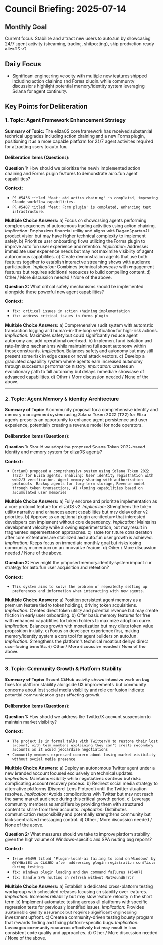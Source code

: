 # Council Briefing: 2025-07-14

## Monthly Goal

Current focus: Stabilize and attract new users to auto.fun by showcasing 24/7 agent activity (streaming, trading, shitposting), ship production ready elizaOS v2.

## Daily Focus

- Significant engineering velocity with multiple new features shipped, including action chaining and Forms plugin, while community discussions highlight potential memory/identity system leveraging Solana for agent continuity.

## Key Points for Deliberation

### 1. Topic: Agent Framework Enhancement Strategy

**Summary of Topic:** The elizaOS core framework has received substantial technical upgrades including action chaining and a new Forms plugin, positioning it as a more capable platform for 24/7 agent activities required for attracting users to auto.fun.

#### Deliberation Items (Questions):

**Question 1:** How should we prioritize the newly implemented action chaining and Forms plugin features to demonstrate auto.fun agent capabilities?

  **Context:**
  - `PR #5436 titled 'feat: add action chaining' is completed, improving Claude workflow capabilities.`
  - `PR #5487 titled 'feat: Form plugin' is completed, enhancing test infrastructure.`

  **Multiple Choice Answers:**
    a) Focus on showcasing agents performing complex sequences of autonomous trading activities using action chaining.
        *Implication:* Emphasizes financial utility and aligns with DegenSpartanAI product vision but may have higher technical complexity to implement safely.
    b) Prioritize user onboarding flows utilizing the Forms plugin to improve auto.fun user experience and retention.
        *Implication:* Addresses immediate user experience needs but may not maximize visibility of agent autonomous capabilities.
    c) Create demonstration agents that use both features together to establish interactive streaming shows with audience participation.
        *Implication:* Combines technical showcase with engagement features but requires additional resources to build compelling content.
    d) Other / More discussion needed / None of the above.

**Question 2:** What critical safety mechanisms should be implemented alongside these powerful new agent capabilities?

  **Context:**
  - `fix: critical issues in action chaining implementation`
  - `fix: address critical issues in forms plugin`

  **Multiple Choice Answers:**
    a) Comprehensive audit system with automatic transaction logging and human-in-the-loop verification for high-risk actions.
        *Implication:* Maximizes safety but could significantly reduce agent autonomy and add operational overhead.
    b) Implement fund isolation and rate-limiting mechanisms while maintaining full agent autonomy within these constraints.
        *Implication:* Balances safety and autonomy but may still present some risk in edge cases or novel attack vectors.
    c) Develop a graduated capability system where agents earn increased autonomy through successful performance history.
        *Implication:* Creates an evolutionary path to full autonomy but delays immediate showcase of advanced capabilities.
    d) Other / More discussion needed / None of the above.

---


### 2. Topic: Agent Memory & Identity Architecture

**Summary of Topic:** A community proposal for a comprehensive identity and memory management system using Solana Token 2022 (T22) for Eliza agents presents an opportunity to enhance agent persistence and user experience, potentially creating a revenue model for node operators.

#### Deliberation Items (Questions):

**Question 1:** Should we adopt the proposed Solana Token 2022-based identity and memory system for elizaOS agents?

  **Context:**
  - `DorianD proposed a comprehensive system using Solana Token 2022 (T22) for Eliza agents, enabling: User identity registration with web2/3 verification, Agent memory sharing with authorization protocols, Backup agents for long-term storage, Revenue model through token transactions, AI cloning capabilities based on accumulated user memories`

  **Multiple Choice Answers:**
    a) Fully endorse and prioritize implementation as a core protocol feature for elizaOS v2.
        *Implication:* Strengthens the token utility narrative and enhances agent capabilities but may delay other v2 priorities.
    b) Approve as an optional plugin architecture that interested developers can implement without core dependency.
        *Implication:* Maintains development velocity while allowing experimentation, but may result in fragmented implementation approaches.
    c) Table for future consideration after core v2 features are stabilized and auto.fun user growth is achieved.
        *Implication:* Keeps focus on immediate monthly goal but risks losing community momentum on an innovative feature.
    d) Other / More discussion needed / None of the above.

**Question 2:** How might the proposed memory/identity system impact our strategy for auto.fun user acquisition and retention?

  **Context:**
  - `This system aims to solve the problem of repeatedly setting up preferences and information when interacting with new agents.`

  **Multiple Choice Answers:**
    a) Position persistent agent memory as a premium feature tied to token holdings, driving token acquisitions.
        *Implication:* Creates direct token utility and potential revenue but may create friction in early user onboarding.
    b) Offer basic memory features for free with enhanced capabilities for token holders to maximize adoption curve.
        *Implication:* Balances growth with monetization but may dilute token value proposition initially.
    c) Focus on developer experience first, making memory/identity system a core tool for agent builders on auto.fun.
        *Implication:* Strengthens the platform's technical moat but delays direct user-facing benefits.
    d) Other / More discussion needed / None of the above.

---


### 3. Topic: Community Growth & Platform Stability

**Summary of Topic:** Recent GitHub activity shows intensive work on bug fixes for platform stability alongside UX improvements, but community concerns about lost social media visibility and role confusion indicate potential communication gaps affecting growth.

#### Deliberation Items (Questions):

**Question 1:** How should we address the Twitter/X account suspension to maintain market visibility?

  **Context:**
  - `The project is in formal talks with Twitter/X to restore their lost account, with team members explaining they can't create secondary accounts as it would jeopardize negotiations`
  - `Community members expressed concern about losing market visibility without social media presence`

  **Multiple Choice Answers:**
    a) Deploy an autonomous Twitter agent under a new branded account focused exclusively on technical updates.
        *Implication:* Maintains visibility while negotiations continue but risks complicating account recovery process.
    b) Redirect social media strategy to alternative platforms (Discord, Lens Protocol) until the Twitter situation resolves.
        *Implication:* Avoids complications with Twitter but may not reach the same market audience during this critical growth period.
    c) Leverage community members as amplifiers by providing them with structured content to share from their accounts.
        *Implication:* Distributes communication responsibility and potentially strengthens community but lacks centralized messaging control.
    d) Other / More discussion needed / None of the above.

**Question 2:** What measures should we take to improve platform stability given the high volume of Windows-specific and SPA routing bug reports?

  **Context:**
  - `Issue #5499 titled 'Plugin-local-ai failing to load on Windows' by @SYMBaiEX is CLOSED after addressing plugin registration conflicts during testing.`
  - `fix: Windows plugin loading and dev command failures (#5407)`
  - `fix: handle SPA routing on refresh without NotFoundError`

  **Multiple Choice Answers:**
    a) Establish a dedicated cross-platform testing workgroup with scheduled releases focusing on stability over features.
        *Implication:* Increases reliability but may slow feature velocity in the short term.
    b) Implement automated testing across all platforms with specific regression tests for previously identified issues.
        *Implication:* Provides sustainable quality assurance but requires significant engineering investment upfront.
    c) Create a community-driven testing bounty program that rewards finding and fixing platform-specific bugs.
        *Implication:* Leverages community resources effectively but may result in less consistent code quality and approaches.
    d) Other / More discussion needed / None of the above.